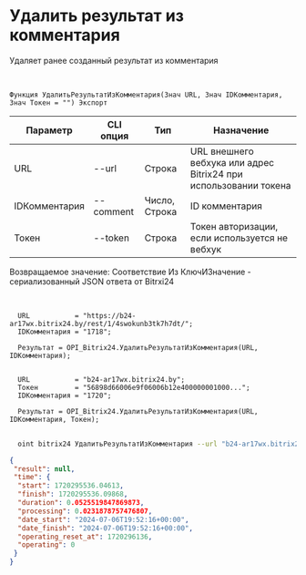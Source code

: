 ﻿---
sidebar_position: 8
---

# Удалить результат из комментария
 Удаляет ранее созданный результат из комментария


<br/>


`Функция УдалитьРезультатИзКомментария(Знач URL, Знач IDКомментария, Знач Токен = "") Экспорт`

  | Параметр | CLI опция | Тип | Назначение |
  |-|-|-|-|
  | URL | --url | Строка | URL внешнего вебхука или адрес Bitrix24 при использовании токена |
  | IDКомментария | --comment | Число, Строка | ID комментария |
  | Токен | --token | Строка | Токен авторизации, если используется не вебхук |

  
  Возвращаемое значение:   Соответствие Из КлючИЗначение - сериализованный JSON ответа от Bitrxi24

<br/>




```bsl title="Пример кода"
  URL           = "https://b24-ar17wx.bitrix24.by/rest/1/4swokunb3tk7h7dt/";
  IDКомментария = "1718";
  
  Результат = OPI_Bitrix24.УдалитьРезультатИзКомментария(URL, IDКомментария);
  
  
  URL           = "b24-ar17wx.bitrix24.by";
  Токен         = "56898d66006e9f06006b12e400000001000...";
  IDКомментария = "1720";
  
  Результат = OPI_Bitrix24.УдалитьРезультатИзКомментария(URL, IDКомментария, Токен);
```
	


```sh title="Пример команды CLI"
    
  oint bitrix24 УдалитьРезультатИзКомментария --url "b24-ar17wx.bitrix24.by" --comment "1720" --token "56898d66006e9f06006b12e400000001000..."

```

```json title="Результат"
{
 "result": null,
 "time": {
  "start": 1720295536.04613,
  "finish": 1720295536.09868,
  "duration": 0.0525519847869873,
  "processing": 0.0231878757476807,
  "date_start": "2024-07-06T19:52:16+00:00",
  "date_finish": "2024-07-06T19:52:16+00:00",
  "operating_reset_at": 1720296136,
  "operating": 0
 }
}
```
